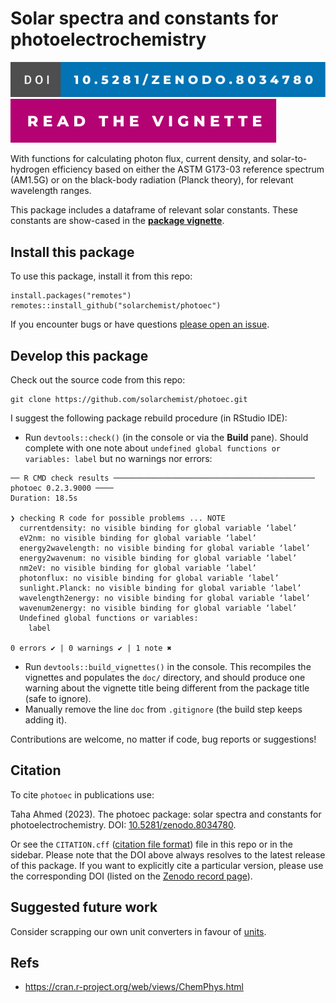 # Solar spectra and constants for photoelectrochemistry

<!-- badges: start -->
[![DOI](https://raw.githubusercontent.com/solarchemist/photoec/master/man/figures/badge-doi.svg)](https://doi.org/10.5281/zenodo.8034780)
[![Vignette](https://raw.githubusercontent.com/solarchemist/photoec/master/man/figures/badge-vignette.svg)](https://htmlpreview.github.io/?https://github.com/solarchemist/photoec/blob/master/doc/photoec.html)
<!-- badges: end -->

With functions for calculating photon flux, current density, and solar-to-hydrogen
efficiency based on either the ASTM G173-03 reference spectrum (AM1.5G) or
on the black-body radiation (Planck theory), for relevant wavelength ranges.

This package includes a dataframe of relevant solar constants.
These constants are show-cased in the
[**package vignette**](https://htmlpreview.github.io/?https://github.com/solarchemist/photoec/blob/master/doc/photoec.html).


## Install this package

To use this package, install it from this repo:

```
install.packages("remotes")
remotes::install_github("solarchemist/photoec")
```

If you encounter bugs or have questions
[please open an issue](https://github.com/solarchemist/photoec/issues).


## Develop this package

Check out the source code from this repo:
```
git clone https://github.com/solarchemist/photoec.git
```

I suggest the following package rebuild procedure (in RStudio IDE):

+ Run `devtools::check()` (in the console or via the **Build** pane).
  Should complete with one note about `undefined global functions or variables: label`
  but no warnings nor errors:
```
── R CMD check results ───────────────────────────────────────────── photoec 0.2.3.9000 ────
Duration: 18.5s

❯ checking R code for possible problems ... NOTE
  currentdensity: no visible binding for global variable ‘label’
  eV2nm: no visible binding for global variable ‘label’
  energy2wavelength: no visible binding for global variable ‘label’
  energy2wavenum: no visible binding for global variable ‘label’
  nm2eV: no visible binding for global variable ‘label’
  photonflux: no visible binding for global variable ‘label’
  sunlight.Planck: no visible binding for global variable ‘label’
  wavelength2energy: no visible binding for global variable ‘label’
  wavenum2energy: no visible binding for global variable ‘label’
  Undefined global functions or variables:
    label

0 errors ✔ | 0 warnings ✔ | 1 note ✖
```
+ Run `devtools::build_vignettes()` in the console. This recompiles the vignettes
  and populates the `doc/` directory, and should produce one warning
  about the vignette title being different from the package title (safe to ignore).
+ Manually remove the line `doc` from `.gitignore` (the build step keeps adding it).

Contributions are welcome, no matter if code, bug reports or suggestions!


## Citation

To cite `photoec` in publications use:

Taha Ahmed (2023). The photoec package: solar spectra and constants for photoelectrochemistry.
DOI: [10.5281/zenodo.8034780](https://doi.org/10.5281/zenodo.8034780).

Or see the `CITATION.cff` ([citation file format](https://citation-file-format.github.io/))
file in this repo or in the sidebar.
Please note that the DOI above always resolves to the latest release of this package.
If you want to explicitly cite a particular version, please use the corresponding DOI
(listed on the [Zenodo record page](https://zenodo.org/record/8034781)).


## Suggested future work

Consider scrapping our own unit converters in favour of [units](https://cran.r-project.org/web/packages/units/index.html).


## Refs

+ https://cran.r-project.org/web/views/ChemPhys.html
